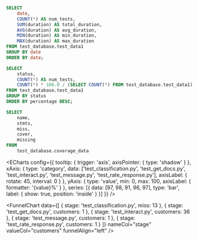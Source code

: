 ```sql table5
SELECT
    date,
    COUNT(*) AS num_tests,
    SUM(duration) AS total_duration,
    AVG(duration) AS avg_duration,
    MIN(duration) AS min_duration,
    MAX(duration) AS max_duration
FROM test_database.test_data1
GROUP BY date
ORDER BY date;
```


```sql table6
SELECT
    status,
    COUNT(*) AS num_tests,
    COUNT(*) * 100.0 / (SELECT COUNT(*) FROM test_database.test_data1) AS percentage
FROM test_database.test_data1
GROUP BY status
ORDER BY percentage DESC;
```

<!-- test_database.test_data1 -->

```sql table7
SELECT 
    name,
    stmts,
    miss,
    cover,
    missing
FROM 
    test_database.coverage_data
```


<ECharts
    config={{
        tooltip: {
            trigger: 'axis',
            axisPointer: {
                type: 'shadow'
            }
        },
        xAxis: {
            type: 'category',
            data: ['test_classification.py', 'test_get_docs.py', 'test_interact.py', 'test_message.py', 'test_rate_response.py'],
            axisLabel: {
                rotate: 45,
                interval: 0
            }
        },
        yAxis: {
            type: 'value',
            min: 0,
            max: 100,
            axisLabel: {
                formatter: '{value}%'
            }
        },
        series: [{
            data: [97, 98, 91, 96, 97],
            type: 'bar',
            label: {
                show: true,
                position: 'inside'
            }
        }]
    }}
/>

<FunnelChart 
    data={[
        { stage: 'test_classification.py', miss: 13 },
        { stage: 'test_get_docs.py', customers: 1 },
        { stage: 'test_interact.py', customers: 36 },
        { stage: 'test_message.py', customers: 1 },
        { stage: 'test_rate_response.py', customers: 1 }
    ]}
    nameCol="stage"
    valueCol="customers"
    funnelAlign="left"
/>
